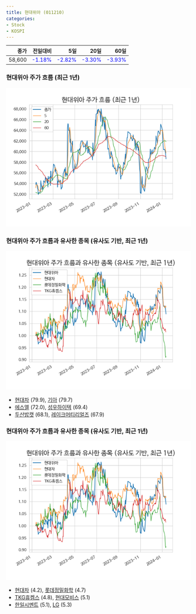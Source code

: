 ```yaml
---
title: 현대위아 (011210)
categories:
- Stock
- KOSPI
---
```


|종가|전일대비|5일|20일|60일|
|---:|-------:|--:|---:|---:|
|58,600|<span style="color: blue">-1.18%</span>|<span style="color: blue">-2.82%</span>|<span style="color: blue">-3.30%</span>|<span style="color: blue">-3.93%</span>|

<!-- more -->
### 현대위아 주가 흐름 (최근 1년)
![011210](/assets/images/stock/011210.png)


### 현대위아 주가 흐름과 유사한 종목 (유사도 기반, 최근 1년)
![011210](/assets/images/stock/011210_sim.png)

- [현대차](/005380/) (79.9), [기아](/000270/) (79.7)
- [에스엘](/005850/) (72.0), [성우하이텍](/015750/) (69.4)
- [두산밥캣](/241560/) (68.1), [레이크머티리얼즈](/281740/) (67.9)


### 현대위아 주가 흐름과 유사한 종목 (유사도 기반, 최근 1년)
![011210](/assets/images/stock/011210_sim.png)

- [현대차](/005380/) (4.2), [롯데정밀화학](/004000/) (4.7)
- [TKG휴켐스](/069260/) (4.8), [현대모비스](/012330/) (5.1)
- [한일시멘트](/300720/) (5.1), [LG](/003550/) (5.3)